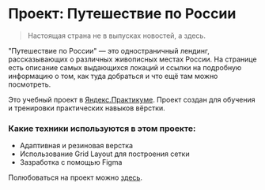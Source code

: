 # Проект: Путешествие по России

>Настоящая страна не в выпусках новостей, а здесь.

"Путешествие по России" — это одностраничный лендинг, рассказывающих о различных живописных местах России. На странице есть описание самых выдающихся локаций и ссылки на подробную информацию о том, как туда добраться и что ещё там можно посмотреть.

Это учебный проект в [Яндекс.Практикуме](https://praktikum.yandex.ru/profile/web/). Проект создан для обучения и тренировки практических навыков вёрстки.

### Какие техники используются в этом проекте:
* Адаптивная и резиновая верстка
* Использование Grid Layout для построения сетки
* Зазработка с помощью Figma

Полюбоваться на проект можно [здесь](https://github.com/BfeatB/russian-travel).
